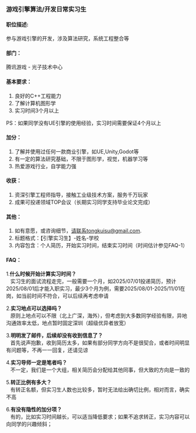 ### 游戏引擎算法/开发日常实习生


#### 职位描述:
参与游戏引擎的开发，涉及算法研究，系统工程整合等


#### 部门：
腾讯游戏 - 光子技术中心


#### 基本要求：
1. 良好的C++工程能力
2. 了解计算机图形学
3. 实习时间3个月以上
   
PS：如果同学没有UE引擎的使用经验，实习时间需要保证4个月以上


#### 加分：
1. 了解并使用过任何一款商业引擎，如UE,Unity,Godot等
2. 有一定的算法研究基础，不限于图形学，视觉，机器学习等
3. 热爱游戏行业，自学能力强


#### 收获：
1. 资深引擎工程师指导，接触工业级技术方案，服务千万玩家
2. 成果可投递领域TOP会议（长期实习同学支持毕业论文完成）

#### 其他：
1. 如有意愿，或咨询细节，请联系tongkuisu@gmail.com.  
2. 标题格式：【引擎实习生】-姓名-学校  
3. 内容包含：个人简历，开始实习时间，结束实习时间（时间估计参见FAQ-1）

#### FAQ：
1.**什么时候开始计算实习时间？**  
  &nbsp;&nbsp;&nbsp;实习生的面试流程走完，一般需要一个月，如2025/07/01投递简历，预计2025/08/01后才能入职实习，最少3个月为例，需要2025/08/01-2025/11/01在岗，如当前时间不符合，可以后续再考虑申请  
  
2.**实习地点可以选择吗？**  
   &nbsp;&nbsp;&nbsp;原则上地点可以不限（北上广深，海外），但考虑到大多数同学经验有限，异地沟通效率太低，地点暂时固定深圳（超级优异者放宽）
  
3.**明明发了邮件，后续却没有收到信息了？**  
   &nbsp;&nbsp;&nbsp;首先说声抱歉，收到简历太多，如果有部分同学方向不是很契合，或者时间明显有问题等，不再一一回复，还请见谅  
  
4.**实习导师一定是笔者吗？**  
   &nbsp;&nbsp;&nbsp;不一定，我们是一个大组，相关简历会分配给其他同事，但大致的方向是一致的

5.**转正比例有多大？**  
   &nbsp;&nbsp;&nbsp;有转正名额，但实习生人数也比较多，暂时无法给出确切比例，相对而言，确实不高  

6.**有没有隐性的加分项？**  
   &nbsp;&nbsp;&nbsp;有的，比如实习时间越长，可以适当降低要求；如果不追求转正，实习内容可以向同学的兴趣倾斜；
   


